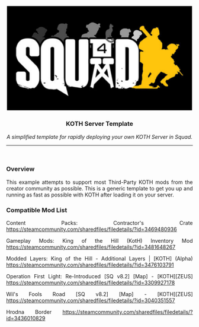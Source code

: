 <div align="center">

<img src="Logo/koth_banner.png" alt="Logo" width="500"/>

### KOTH Server Template
*A simplified template for rapidly deploying your own KOTH Server in Squad.*

---
</div align="center">
<br>
<div align="justify">
 
### Overview
This example attempts to support most Third-Party KOTH mods from the creator community as possible. This is a generic template to get you up and running as fast as possible with KOTH after loading it on your server.

### Compatible Mod List
Content Packs:
Contractor's Crate 
https://steamcommunity.com/sharedfiles/filedetails/?id=3469480936

Gameplay Mods:
King of the Hill (KotH) Inventory Mod 
https://steamcommunity.com/sharedfiles/filedetails/?id=3481648267

Modded Layers:
King of the Hill - Additional Layers | [KOTH] (Alpha)
https://steamcommunity.com/sharedfiles/filedetails/?id=3476103791

Operation First Light: Re-Introduced [SQ v8.2] [Map] - [KOTH][ZEUS]
https://steamcommunity.com/sharedfiles/filedetails/?id=3309927178

Wil's Fools Road [SQ v8.2] [Map] - [KOTH][ZEUS] 
https://steamcommunity.com/sharedfiles/filedetails/?id=3040351557

Hrodna Border
https://steamcommunity.com/sharedfiles/filedetails/?id=3436010829

